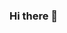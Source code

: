 ### Hi there 👋

<!--
**saak01/saak01** is a ✨ _special_ ✨ repository because its `README.md` (this file) appears on your GitHub profile.

Here are some ideas to get you started:

- 🔭 Procurando estágios na área de Back-End/Python 
- 🌱 Atualmente focando em Python e CC+
-->
